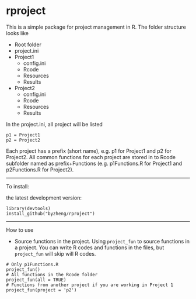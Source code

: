 rproject
========

This is a simple package for project management in R. The folder structure looks like
* Root folder
 * project.ini
 * Project1
    * config.ini
    * Rcode
    * Resources
    * Results
 * Project2
    * config.ini
    * Rcode
    * Resources
    * Results

In the project.ini, all project will be listed
```
p1 = Project1
p2 = Project2
```

Each project has a prefix (short name), e.g. p1 for Project1 and p2 for Project2. All common functions for each project are stored in to Rcode subfolder named as prefix+Functions (e.g. p1Functions.R for Project1 and p2Functions.R for Project2).


-----
To install:

the latest development version: 

```{r}
library(devtools)
install_github("byzheng/rproject")
```

-----
How to use

* Source functions in the project. Using  ```project_fun``` to source functions in a project. You can write R codes and functions in the files, but ```project_fun``` will skip will R codes.
```{r}
# Only p1Functions.R
project_fun()
# All functions in the Rcode folder
project_fun(all = TRUE)
# Functions from another project if you are working in Project 1
project_fun(project = 'p2')
```

